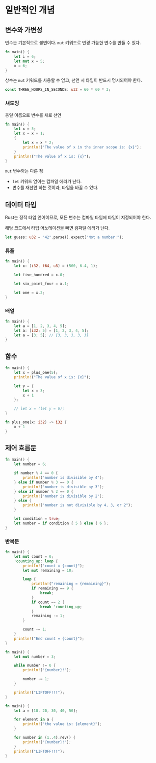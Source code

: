 # 일반적인 개념

## 변수와 가변성

변수는 기본적으로 불변이다. `mut` 키워드로 변경 가능한 변수를 만들 수 있다.

```rust
fn main() {
    let i = 6;
    let mut x = 5;
    x = 6;
}
```

상수는 `mut` 키워드를 사용할 수 없고, 선언 시 타입이 반드시 명시되어야 한다.

```rust
const THREE_HOURS_IN_SECONDS: u32 = 60 * 60 * 3;
```

### 섀도잉

동일 이름으로 변수를 새로 선언

```rust
fn main() {
    let x = 5;
    let x = x + 1;
    {
        let x = x * 2;
        println!("The value of x in the inner scope is: {x}");
    }
    println!("The value of x is: {x}");
}
```

`mut` 변수와는 다른 점

- `let` 키워드 없이는 컴파일 에러가 난다.
- 변수를 재선언 하는 것이라, 타입을 바꿀 수 있다.

## 데이터 타입

Rust는 정적 타입 언어이므로, 모든 변수는 컴파일 타임에 타입이 지정되어야 한다.

해당 코드에서 타입 어노테이션을 빼면 컴파일 에러가 난다.

```rust
let guess: u32 = "42".parse().expect("Not a number!");
```

### 튜플

```rust
fn main() {
    let x: (i32, f64, u8) = (500, 6.4, 1);

    let five_hundred = x.0;

    let six_point_four = x.1;

    let one = x.2;
}
```

### 배열

```rust
fn main() {
    let a = [1, 2, 3, 4, 5];
    let a: [i32; 5] = [1, 2, 3, 4, 5];
    let a = [3; 5]; // [3, 3, 3, 3, 3]
}
```

## 함수

```rust
fn main() {
    let x = plus_one(5);
    println!("The value of x is: {x}");

    let y = {
        let x = 3;
        x + 1
    };

    // let x = (let y = 6);
}

fn plus_one(x: i32) -> i32 {
    x + 1
}
```

## 제어 흐름문

```rust
fn main() {
    let number = 6;

    if number % 4 == 0 {
        println!("number is divisible by 4");
    } else if number % 3 == 0 {
        println!("number is divisible by 3");
    } else if number % 2 == 0 {
        println!("number is divisible by 2");
    } else {
        println!("number is not divisible by 4, 3, or 2");
    }

    let condition = true;
    let number = if condition { 5 } else { 6 };
}
```

### 반복문

```rust
fn main() {
    let mut count = 0;
    'counting_up: loop {
        println!("count = {count}");
        let mut remaining = 10;

        loop {
            println!("remaining = {remaining}");
            if remaining == 9 {
                break;
            }
            if count == 2 {
                break 'counting_up;
            }
            remaining -= 1;
        }

        count += 1;
    }
    println!("End count = {count}");
}
```

```rust
fn main() {
    let mut number = 3;

    while number != 0 {
        println!("{number}!");

        number -= 1;
    }

    println!("LIFTOFF!!!");
}
```

```rust
fn main() {
    let a = [10, 20, 30, 40, 50];

    for element in a {
        println!("the value is: {element}");
    }

    for number in (1..4).rev() {
        println!("{number}!");
    }
    println!("LIFTOFF!!!");
}
```
